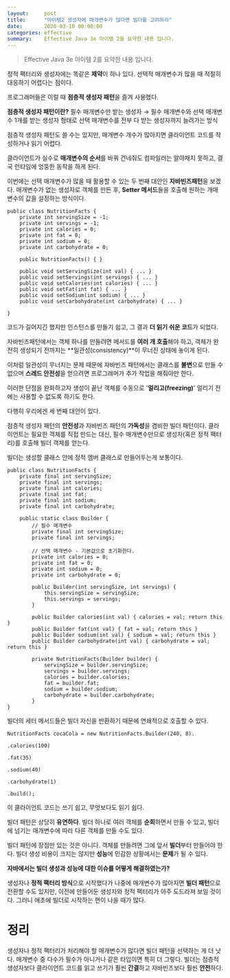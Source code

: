 ```yaml
---
layout:     post
title:      "아이템2 생성자에 매개변수가 많다면 빌더를 고려하라"
date:       2020-03-10 00:00:00
categories: effective
summary:    Effective Java 3e 아이템 2을 요약한 내용 입니다.
---
```


> Effective Java 3e 아이템 2를 요약한 내용 입니다.

정적 팩터리와 생성자에는 똑같은 **제약**이 하나 있다. 선택적 매개변수가 많을 때 적절히 대응하기 어렵다는 점이다. 

프로그래머들은 이럴 때 **점층적 생성자 패턴**을 즐겨 사용했다. 

**점층적 생성자 패턴이란?**
필수 매개변수만 받는 생성자 → 필수 매개변수와 선택 매개변수 1개를 받는 생성자
형태로 선택 매개변수를 전부 다 받는 생성자까지 늘려가는 방식

점층적 생성자 패턴도 쓸 수는 있지만, 매개변수 개수가 많아지면 클라이언트 코드를 작성하거나 읽기 어렵다. 

클라이언트가 실수로 **매개변수의 순서**를 바꿔 건네줘도 컴파일러는 알아채지 못하고, 결국 런타임에 엉뚱한 동작을 하게 된다. 

이번에는 선택 매개변수가 많을 때 활용할 수 있는 두 번째 대안인 **자바빈즈패턴**을 보겠다. 매개변수가 없는 생성자로 객체를 만든 후, **Setter 메서드**들을 호출해 원하는 개매변수의 값을 설정하는 방식이다. 

    public class NutritionFacts {
    	private int servingSize = -1;
    	private int servings = -1;
    	private int calories = 0;
    	private int fat = 0;
    	private int sodium = 0;
    	private int carbohydrate = 0;
    
    	public NutritionFacts() { }
    
    	public void setServingSize(int val) { ... }
    	public void setServings(int servings) { ... }
    	public void setCalories(int calories) { ... }
    	public void setFat(int fat) { ... }
    	public void setSodium(int sodium) { ... }
    	public void setCarbohydrate(int carbohydrate) { ... }
    
    }

코드가 길어지긴 했지만 인스턴스를 만들기 쉽고, 그 결과 **더 읽기 쉬운 코드**가 되었다. 

자바빈즈패턴에서는 객체 하나를 만들려면 메서드를 **여러 개 호출**해야 하고, 객체가 완전히 생성되기 전까지는 **일관성(consistency)**이 무너진 상태에 놓이게 된다. 

이처럼 일관성이 무너지는 문제 때문에 자바빈즈 패턴에서는 클래스를 **불변**으로 만들 수 없으며 **스레드 안전성**을 얻으려면 프로그래머가 추가 작업을 해줘야만 한다. 

이러한 단점을 완화하고자 생성이 끝난 객체를 수동으로 '**얼리고(freezing)**' 얼리기 전에는 사용할 수 없도록 하기도 한다. 

다행히 우리에겐 세 번째 대안이 있다. 

점층적 생성자 패턴의 **안전성**과 자바빈즈 패턴의 **가독성**을 겸비한 빌더 패턴이다. 클라이언트는 필요한 객체를 직접 만드는 대신, 필수 매개변수만으로 생성자(혹은 정적 팩터리)를 호출해 빌더 객체를 얻는다. 

빌더는 생성할 클래스 안에 정적 멤버 클래스로 만들어두는게 보통이다. 

    public class NutritionFacts {
    	private final int servingSize;
    	private final int servings;
    	private final int calories;
    	private final int fat;
    	private final int sodium;
    	private final int carbohydrate;
    
    	public static class Builder {
    		// 필수 매개변수
    		private final int servingSize;
    		private final int servings;
    
    		// 선택 매개변수 - 기본값으로 초기화한다. 
    		private int calories = 0;
    		private int fat = 0;
    		private int sodium = 0;
    		private int carbohydrate = 0;
    
    		public Builder(int servingSize, int servings) {
    			this.servingSize = servingSize;
    			this.servings = servings;
    		}
    
    		public Builder calories(int val) { calories = val; return this }
    		public Builder fat(int val) { fat = val; return this }
    		public Builder sodium(int val) { sodium = val; return this }
    		public Builder carbohydrate(int val) { carbohydrate = val; return this }
    
    		private NutritionFacts(Builder builder) {
    			servingSize = builder.servingSize;
    			servings = builder.servings;
    			calories = builder.calories;
    			fat = builder.fat;
    			sodium = builder.sodium;
    			carbohydrate = builder.carbohydrate;
    		}
    }

빌더의 세터 메서드들은 빌더 자신을 반환하기 때문에 연쇄적으로 호출할 수 있다. 

    NutritionFacts cocaCola = new NutritionFacts.Builder(240, 8).
    																									.calories(100)
    																									.fat(35)
    																									.sodium(40)
    																									.carbohydrate(1)
    																									.build();

이 클라이언트 코드는 쓰기 쉽고, 무엇보다도 읽기 쉽다. 

빌더 패턴은 상당히 **유연하다**. 빌더 하나로 여러 객체를 **순회**하면서 만들 수 있고, 빌더에 넘기는 매개변수에 따라 다른 객체를 만들 수도 있다. 

빌더 패턴에 장점만 있는 것은 아니다. 객체를 만들려면 그에 앞서 **빌더**부터 만들어야 한다. 빌더 생성 비용이 크지는 않지만 **성능**에 민감한 상황에서는 **문제**가 될 수 있다. 

**자바에서는 빌더 생성과 성능에 대한 이슈를 어떻게 해결하였는가?**

생성자나 **정적 팩터리 방식**으로 시작했다가 나중에 매개변수가 많아지면 **빌더 패턴**으로 전환할 수도 있지만, 이전에 만들어둔 생성자와 정적 팩터리가 아주 도드라져 보일 것이다. 그러니 애초에 빌더로 시작하는 편이 나을 때가 많다.

# 정리

생성자나 정적 팩터리가 처리해야 할 매개변수가 많다면 빌더 패턴을 선택하는 게 더 낫다. 매개변수 중 다수가 필수가 아니거나 같은 타입이면 특히 더 그렇다. 빌더는 점층적 생성자보다 클라이언트 코드를 읽고 쓰기가 훨씬 **간결**하고 자바빈즈보다 훨씬 **안전**하다.